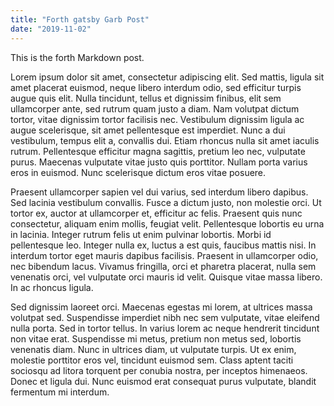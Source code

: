 ```yaml
---
title: "Forth gatsby Garb Post"
date: "2019-11-02"
---
```


This is the forth Markdown post.

Lorem ipsum dolor sit amet, consectetur adipiscing elit. Sed mattis, ligula sit amet placerat euismod, neque libero interdum odio, sed efficitur turpis augue quis elit. Nulla tincidunt, tellus et dignissim finibus, elit sem ullamcorper ante, sed rutrum quam justo a diam. Nam volutpat dictum tortor, vitae dignissim tortor facilisis nec. Vestibulum dignissim ligula ac augue scelerisque, sit amet pellentesque est imperdiet. Nunc a dui vestibulum, tempus elit a, convallis dui. Etiam rhoncus nulla sit amet iaculis rutrum. Pellentesque efficitur magna sagittis, pretium leo nec, vulputate purus. Maecenas vulputate vitae justo quis porttitor. Nullam porta varius eros in euismod. Nunc scelerisque dictum eros vitae posuere.

Praesent ullamcorper sapien vel dui varius, sed interdum libero dapibus. Sed lacinia vestibulum convallis. Fusce a dictum justo, non molestie orci. Ut tortor ex, auctor at ullamcorper et, efficitur ac felis. Praesent quis nunc consectetur, aliquam enim mollis, feugiat velit. Pellentesque lobortis eu urna in lacinia. Integer rutrum felis ut enim pulvinar lobortis. Morbi id pellentesque leo. Integer nulla ex, luctus a est quis, faucibus mattis nisi. In interdum tortor eget mauris dapibus facilisis. Praesent in ullamcorper odio, nec bibendum lacus. Vivamus fringilla, orci et pharetra placerat, nulla sem venenatis orci, vel vulputate orci mauris id velit. Quisque vitae massa libero. In ac rhoncus ligula.

Sed dignissim laoreet orci. Maecenas egestas mi lorem, at ultrices massa volutpat sed. Suspendisse imperdiet nibh nec sem vulputate, vitae eleifend nulla porta. Sed in tortor tellus. In varius lorem ac neque hendrerit tincidunt non vitae erat. Suspendisse mi metus, pretium non metus sed, lobortis venenatis diam. Nunc in ultrices diam, ut vulputate turpis. Ut ex enim, molestie porttitor eros vel, tincidunt euismod sem. Class aptent taciti sociosqu ad litora torquent per conubia nostra, per inceptos himenaeos. Donec et ligula dui. Nunc euismod erat consequat purus vulputate, blandit fermentum mi interdum.
